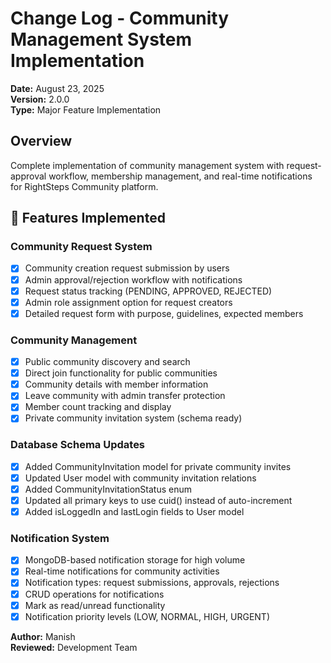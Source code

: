 # Change Log - Community Management System Implementation
**Date:** August 23, 2025  
**Version:** 2.0.0  
**Type:** Major Feature Implementation  

## Overview
Complete implementation of community management system with request-approval workflow, membership management, and real-time notifications for RightSteps Community platform.

## 🎯 Features Implemented

### Community Request System
- [x] Community creation request submission by users
- [x] Admin approval/rejection workflow with notifications
- [x] Request status tracking (PENDING, APPROVED, REJECTED)
- [x] Admin role assignment option for request creators
- [x] Detailed request form with purpose, guidelines, expected members

### Community Management
- [x] Public community discovery and search
- [x] Direct join functionality for public communities
- [x] Community details with member information
- [x] Leave community with admin transfer protection
- [x] Member count tracking and display
- [x] Private community invitation system (schema ready)

### Database Schema Updates
- [x] Added CommunityInvitation model for private community invites
- [x] Updated User model with community invitation relations
- [x] Added CommunityInvitationStatus enum
- [x] Updated all primary keys to use cuid() instead of auto-increment
- [x] Added isLoggedIn and lastLogin fields to User model

### Notification System
- [x] MongoDB-based notification storage for high volume
- [x] Real-time notifications for community activities
- [x] Notification types: request submissions, approvals, rejections
- [x] CRUD operations for notifications
- [x] Mark as read/unread functionality
- [x] Notification priority levels (LOW, NORMAL, HIGH, URGENT)

**Author:** Manish  
**Reviewed:** Development Team 